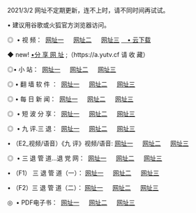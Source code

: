 <p>2021/3/2 网址不定期更新，连不上时，请不同时间再试试。
<p>• 建议用谷歌或火狐官方浏览器访问。
<p>◎  • 视 频： 
<a href="http://hgg.guitarhaven.com/" target="_blank">网址一</a> 　 
<a href="http://hse.guitarhaven.com/" target="_blank">网址二</a> 　 
<a href="http://hse.guitarhaven.com/b.html" target="_blank">网址三</a>
<a href="https://yadi.sk/d/d0sUeAOpal3njw" target="_blank">　• 云下载 </a></p>
<p>◆ new! <a href="http://hph.guitarhaven.com/a.html">•分 享 网 址</a> ;（https://a.yutv.cf 请 收 藏） </p>

<p>◎•  小 站：  
<a href="http://hgg.guitarhaven.com/f.html" target="_blank">网址一</a> 　 
<a href="http://hse.guitarhaven.com/h.html" target="_blank">网址二</a> 　 
<a href="http://hse.guitarhaven.com/k/" target="_blank">网址三</a></p><p>

<p>◎  • 翻 墙 软 件 ：  
<a href="http://hgg.guitarhaven.com/ff/" target="_blank">网址一</a> 　 
<a href="http://hse.guitarhaven.com/s/read/a1_nd.html" target="_blank">网址二</a> 　 
<a href="http://hse.guitarhaven.com/ff/index.html" target="_blank">网址三</a></p>
<p>◎  • 每 日 新 闻：  
<a href="http://hgg.guitarhaven.com/day/" target="_blank">网址一</a> 　 
<a href="http://hse.guitarhaven.com/day/" target="_blank">网址二</a> 　 
<a href="http://hse.guitarhaven.com/day/index.html" target="_blank">网址三</a></p>
<p>◎   • 短 波 分 享：  
<a href="http://hgg.guitarhaven.com/h/" target="_blank">网址一</a> 　 
<a href="http://hse.guitarhaven.com/h/" target="_blank">网址二</a> 　 
<a href="http://hse.guitarhaven.com/h/index.html" target="_blank">网址三</a></p>
<p>◎   • 九 评.三 退：  
<a href="http://hgg.guitarhaven.com/t/" target="_blank">网址一</a> 　 
<a href="http://hse.guitarhaven.com/v2/index.html" target="_blank">网址二</a> 　 
<a href="http://hse.guitarhaven.com/tt/index.html" target="_blank">网址三</a> 　</p>
<p>  • （E2_视频/语音）《九 评》视频/语音: 
<a href="http://hse.guitarhaven.com/7738.html" target="_blank">网址一</a> 　 
<a href="http://hse.guitarhaven.com/7614.html" target="_blank">网址二</a> 　 
<a href="http://hse.guitarhaven.com/7633.html" target="_blank">网址三</a></p>
<p>◎   • 三 退 管 道...退 党 网：  
<a href="http://hgg.guitarhaven.com/go/td1.html" target="_blank">网址一</a> 　 
<a href="http://hse.guitarhaven.com/go/td2.html" target="_blank">网址二</a> 　 
<a href="http://hse.guitarhaven.com/go/td3.html" target="_blank">网址三</a></p>
<p>  • （F1） 三 退 管 道（一）： 
<a href="http://hgg.guitarhaven.com/dd/" target="_blank">网址一</a> 　 
<a href="http://hse.guitarhaven.com/s/read/a1_tdx.html" target="_blank">网址二</a> 　 
<a href="http://hse.guitarhaven.com/dd/" target="_blank">网址三</a></p>
<p>  • （F2）三 退 管 道（二）： 
<a href="http://hse.guitarhaven.com/d/" target="_blank">网址一</a> 　 
<a href="http://hgg.guitarhaven.com/d/index.html" target="_blank">网址二</a> 　 
<a href="http://hse.guitarhaven.com/d/" target="_blank">网址三</a></p>
<p>◎   • PDF电子书：  
<a href="http://hgg.guitarhaven.com/p/" target="_blank">网址一</a> 　 
<a href="http://hse.guitarhaven.com/p/index.html" target="_blank">网址二</a> 　 
<a href="http://hse.guitarhaven.com/p/" target="_blank">网址三</a></p>

